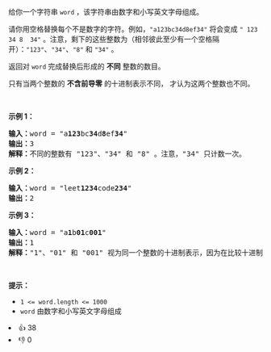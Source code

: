 <p>给你一个字符串 <code>word</code> ，该字符串由数字和小写英文字母组成。</p>

<p>请你用空格替换每个不是数字的字符。例如，<code>"a123bc34d8ef34"</code> 将会变成 <code>" 123&nbsp; 34 8&nbsp; 34"</code> 。注意，剩下的这些整数为（相邻彼此至少有一个空格隔开）：<code>"123"</code>、<code>"34"</code>、<code>"8"</code> 和 <code>"34"</code> 。</p>

<p>返回对 <code>word</code> 完成替换后形成的 <strong>不同</strong> 整数的数目。</p>

<p>只有当两个整数的 <strong>不含前导零</strong> 的十进制表示不同， 才认为这两个整数也不同。</p>

<p>&nbsp;</p>

<p><strong>示例 1：</strong></p>

<pre>
<strong>输入：</strong>word = "a<strong>123</strong>bc<strong>34</strong>d<strong>8</strong>ef<strong>34</strong>"
<strong>输出：</strong>3
<strong>解释：</strong>不同的整数有 "123"、"34" 和 "8" 。注意，"34" 只计数一次。
</pre>

<p><strong>示例 2：</strong></p>

<pre>
<strong>输入：</strong>word = "leet<strong>1234</strong>code<strong>234</strong>"
<strong>输出：</strong>2
</pre>

<p><strong>示例 3：</strong></p>

<pre>
<strong>输入：</strong>word = "a<strong>1</strong>b<strong>01</strong>c<strong>001</strong>"
<strong>输出：</strong>1
<strong>解释：</strong>"1"、"01" 和 "001" 视为同一个整数的十进制表示，因为在比较十进制值时会忽略前导零的存在。
</pre>

<p>&nbsp;</p>

<p><strong>提示：</strong></p>

<ul> 
 <li><code>1 &lt;= word.length &lt;= 1000</code></li> 
 <li><code>word</code> 由数字和小写英文字母组成</li> 
</ul>

<div><li>👍 38</li><li>👎 0</li></div>